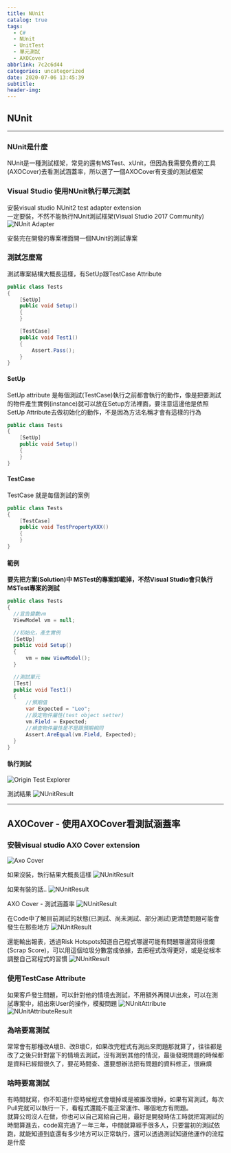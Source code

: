 ```yaml
---
title: NUnit
catalog: true
tags:
  - C#
  - NUnit
  - UnitTest
  - 單元測試
  - AXOCover
abbrlink: 7c2c6d44
categories: uncategorized
date: 2020-07-06 13:45:39
subtitle:
header-img:
---
```

## NUnit
---
### NUnit是什麼
NUnit是一種測試框架，常見的還有MSTest、xUnit，但因為我需要免費的工具(AXOCover)去看測試涵蓋率，所以選了一個AXOCover有支援的測試框架

### Visual Studio 使用NUnit執行單元測試
安裝visual studio NUnit2 test adapter extension<br>
一定要裝，不然不能執行NUnit測試框架(Visual Studio 2017 Community)
![NUnit Adapter](NUnit/nunittestadapter.PNG)

安裝完在開發的專案裡面開一個NUnit的測試專案




### 測試怎麼寫
測試專案結構大概長這樣，有SetUp跟TestCase Attribute

```csharp
public class Tests
{
    [SetUp]
    public void Setup()
    {
    }

    [TestCase]
    public void Test1()
    {
        Assert.Pass();
    }
}
```
####  SetUp
SetUp attribute 是每個測試(TestCase)執行之前都會執行的動作，像是把要測試的物件產生實例(instance)就可以放在Setup方法裡面，要注意這邊他是依照SetUp Attribute去做初始化的動作，不是因為方法名稱才會有這樣的行為
```csharp
public class Tests
{
    [SetUp]
    public void Setup()
    {
    }
}
```

#### TestCase
TestCase 就是每個測試的案例
```csharp
public class Tests
{
    [TestCase]
    public void TestPropertyXXX()
    {
    }
}
```
#### 範例
**要先把方案(Solution)中 MSTest的專案卸載掉，不然Visual Studio會只執行MSTest專案的測試**
```csharp
public class Tests
{
  //宣告變數vm
  ViewModel vm = null;

  //初始化，產生實例
  [SetUp]
  public void Setup()
  {
      vm = new ViewModel();
  }

  //測試單元
  [Test]
  public void Test1()
  {
      //預期值
      var Expected = "Leo";
      //設定物件屬性(test object setter)
      vm.Field = Expected;
      //檢查物件屬性是不是跟預期相同
      Assert.AreEqual(vm.Field, Expected);
  }
}
```

#### 執行測試
![Origin Test Explorer](NUnit/testExplorer.PNG)

測試結果
![NUnitResult](NUnit/axoResult.PNG)

---
## AXOCover - 使用AXOCover看測試涵蓋率
### 安裝visual studio AXO Cover extension
![Axo Cover](NUnit/axo.PNG)

如果沒裝，執行結果大概長這樣
![NUnitResult](NUnit/nunitResult.PNG)
  
如果有裝的話..
![NUnitResult](NUnit/axoResult.PNG)
  

AXO Cover - 測試涵蓋率
![NUnitResult](NUnit/axoCover.PNG)

在Code中了解目前測試的狀態(已測試、尚未測試、部分測試)更清楚問題可能會發生在那些地方
![NUnitResult](NUnit/cover.PNG)
  
還能輸出報表，透過Risk Hotspots知道自己程式哪邊可能有問題哪邊寫得很爛(Scrap Score)，可以用這個垃圾分數當成依據，去把程式改得更好，或是從根本調整自己寫程式的習慣
![NUnitResult](NUnit/Report.PNG)

### 使用TestCase Attribute
如果客戶發生問題，可以針對他的情境去測試，不用額外再開UI出來，可以在測試專案中，組出來User的操作，模擬問題
![NUnitAttribute](NUnit/Attribute.PNG)
![NUnitAttributeResult](NUnit/NUnitAttrNewResult.PNG)

### 為啥要寫測試
常常會有那種改A壞B、改B壞C，如果改完程式有測出來問題那就算了，往往都是改了之後只針對當下的情境去測試，沒有測到其他的情況，最後發現問題的時候都是資料已經錯很久了，要花時間查、還要想辦法把有問題的資料修正，很麻煩

### 啥時要寫測試
有時間就寫，你不知道什麼時候程式會壞掉或是被誰改壞掉，如果有寫測試，每次Pull完就可以執行一下，看程式還能不能正常運作、哪個地方有問題。<br>
就算公司沒人在做，你也可以自己寫給自己用，最好是開發時估工時就把寫測試的時間算進去，code寫完過了一年三年，中間就算經手很多人，只要當初的測試依跑，就能知道到底還有多少地方可以正常執行，還可以透過測試知道他運作的流程是什麼